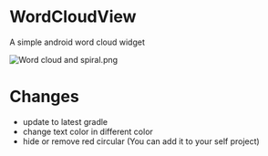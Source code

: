 # WordCloudView
A simple android word cloud widget


![Word cloud and spiral.png](https://github.com/rome753/WordCloudView/blob/master/screenshots/word-cloud.png)


# Changes 

- update to latest gradle 
- change text color in different color
- hide or remove red circular (You can add it to your self project)
